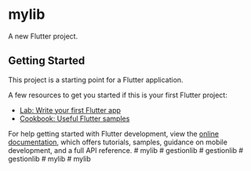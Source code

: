 # mylib

A new Flutter project.

## Getting Started

This project is a starting point for a Flutter application.

A few resources to get you started if this is your first Flutter project:

- [Lab: Write your first Flutter app](https://docs.flutter.dev/get-started/codelab)
- [Cookbook: Useful Flutter samples](https://docs.flutter.dev/cookbook)

For help getting started with Flutter development, view the
[online documentation](https://docs.flutter.dev/), which offers tutorials,
samples, guidance on mobile development, and a full API reference.
#   m y l i b  
 #   g e s t i o n l i b  
 #   g e s t i o n l i b  
 #   g e s t i o n l i b  
 #   m y l i b  
 #   m y l i b  
 